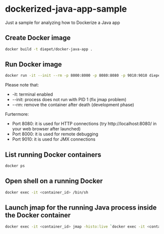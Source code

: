 # dockerized-java-app-sample
Just a sample for analyzing how to Dockerize a Java app

## Create Docker image
```sh
docker build -t diepet/docker-java-app .
```

## Run Docker image
```sh
docker run -it --init --rm -p 8000:8000 -p 8080:8080 -p 9010:9010 diepet/docker-java-app
```
Please note that:

* -it: terminal enabled
* --init: process does not run with PID 1 (fix jmap problem)
* --rm: remove the container after death (development phase)

Furtermore:

* Port 8080: it is used for HTTP connections (try http://localhost:8080/ in your web browser after launched)
* Port 8000: it is used for remote debugging
* Port 9010: it is used for JMX connections

## List running Docker containers
```sh
docker ps
```

## Open shell on a running Docker
```sh
docker exec -it <container_id> /bin/sh
```

## Launch jmap for the running Java process inside the Docker container
```sh
docker exec -it <container_id> jmap -histo:live `docker exec -it <container_id> pidof java | tr -d '\r\n'`
```